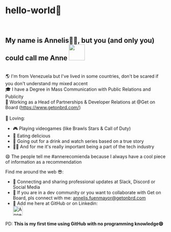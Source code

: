 # hello-world👋
<br> <h2> My name is Annelis🙋‍♀️, but you (and only you) could call me Anne <img src="https://media.giphy.com/media/mGcNjsfWAjY5AEZNw6/giphy.gif" width="50"></br></h2>
<br> 🌎 I'm from Venezuela but I've lived in some countries, don't be scared if you don't understand my mixed accent
<br> 🎓 I have a Degree in Mass Communication with Public Relations and Publicity 
<br> 💼 Working as a Head of Partnerships & Developer Relations at @Get on Board (https://www.getonbrd.com/) </br>
<br> 🤟 Loving: 
- 🎮 Playing videogames (like Brawls Stars & Call of Duty)
- 🍔 Eating delicious
- 🥂 Going out for a drink and watch series based on a true story
- 🧑‍💻 And for me it's really important being a part of the tech industry </br>

😄 The people tell me #annerecomienda because I always have a cool piece of information as a recommendation </br>

Find me around the web 😎:
- 💼 Connecting and sharing professional updates at Slack, Discord or Social Media
- 📩 If you are in a dev community or you want to collaborate with Get on Board, pls connect with me: annelis.fuenmayor@getonbrd.com
- 📌 Add me here at GitHub or on Linkedin: 
<br> <a href="https://www.linkedin.com/in/annelisfuenmayor/"> <img src="https://www.vectorlogo.zone/logos/linkedin/linkedin-icon.svg" alt="Annelis Fuenmayor Linkedin Profile" height="30" width="30"> </a> </br>


PD: <b> This is my first time using GitHub with no programming knowledge😄</b>
